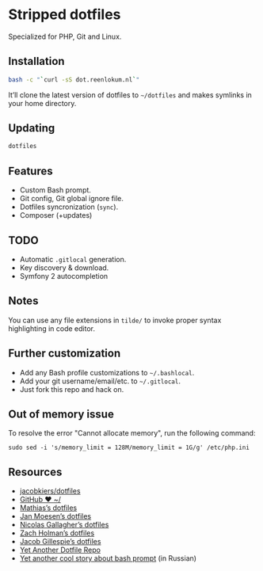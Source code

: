 # Stripped dotfiles

Specialized for PHP, Git and Linux.

## Installation

```bash
bash -c "`curl -sS dot.reenlokum.nl`"
```

It’ll clone the latest version of dotfiles to `~/dotfiles` and makes symlinks in your home directory.

## Updating

```bash
dotfiles
```

## Features

* Custom Bash prompt.
* Git config, Git global ignore file.
* Dotfiles syncronization (`sync`).
* Composer (+updates)

## TODO

* Automatic `.gitlocal` generation.
* Key discovery & download.
* Symfony 2 autocompletion

## Notes

You can use any file extensions in `tilde/` to invoke proper syntax highlighting in code editor.

## Further customization

* Add any Bash profile customizations to `~/.bashlocal`.
* Add your git username/email/etc. to `~/.gitlocal`.
* Just fork this repo and hack on.

## Out of memory issue

To resolve the error "Cannot allocate memory", run the following command:

```
sudo sed -i 's/memory_limit = 128M/memory_limit = 1G/g' /etc/php.ini
```

## Resources

* [jacobkiers/dotfiles](https://bitbucket.org/jacobkiers/dotfiles)
* [GitHub ❤ ~/](http://dotfiles.github.com/)
* [Mathias’s dotfiles](https://github.com/mathiasbynens/dotfiles)
* [Jan Moesen’s dotfiles](https://github.com/janmoesen/tilde)
* [Nicolas Gallagher’s dotfiles](https://github.com/necolas/dotfiles)
* [Zach Holman’s dotfiles](https://github.com/holman/dotfiles)
* [Jacob Gillespie’s dotfiles](https://github.com/jacobwg/dotfiles)
* [Yet Another Dotfile Repo](https://github.com/skwp/dotfiles)
* [Yet another cool story about bash prompt](http://habrahabr.ru/company/mailru/blog/145008/) (in Russian)
